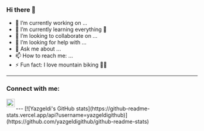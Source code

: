 ### Hi there 👋

- 🔭 I’m currently working on ...
- 🌱 I’m currently learning everything 🤣
- 👯 I’m looking to collaborate on ...
- 🤔 I’m looking for help with ...
- 💬 Ask me about ...
- 📫 How to reach me: ...
- ⚡ Fun fact: I love mountain biking 🚵‍♀

---

### Connect with me:

[<img align="left" alt="codeSTACKr | LinkedIn" width="22px" src="https://cdn.jsdelivr.net/npm/simple-icons@v3/icons/linkedin.svg" />][linkedin]

[linkedin]: https://linkedin.com/in/yazgeldi-hojayev-733348208/

</br>
---
[![Yazgeldi's GitHub stats](https://github-readme-stats.vercel.app/api?username=yazgeldigithub)](https://github.com/yazgeldigithub/github-readme-stats)

